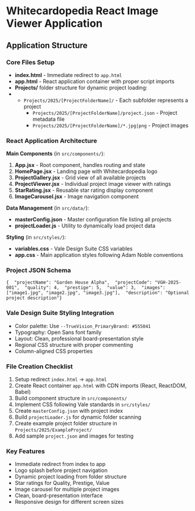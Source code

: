 # Whitecardopedia React Image Viewer Application

## Application Structure

### Core Files Setup

- **index.html** - Immediate redirect to `app.html`
- **app.html** - React application container with proper script imports
- **Projects/** folder structure for dynamic project loading:
- - `Projects/2025/[ProjectFolderName]/` - Each subfolder represents a project
    - `Projects/2025/[ProjectFolderName]/project.json` - Project metadata file
    - `Projects/2025/[ProjectFolderName]/*.jpg|png` - Project images

### React Application Architecture

**Main Components** (in `src/components/`):

1. **App.jsx** - Root component, handles routing and state
2. **HomePage.jsx** - Landing page with Whitecardopedia logo
3. **ProjectGallery.jsx** - Grid view of all available projects
4. **ProjectViewer.jsx** - Individual project image viewer with ratings
5. **StarRating.jsx** - Reusable star rating display component
6. **ImageCarousel.jsx** - Image navigation component

**Data Management** (in `src/data/`):

- **masterConfig.json** - Master configuration file listing all projects
- **projectLoader.js** - Utility to dynamically load project data

**Styling** (in `src/styles/`):

- **variables.css** - Vale Design Suite CSS variables
- **app.css** - Main application styles following Adam Noble conventions

### Project JSON Schema

```
{  "projectName": "Garden House Alpha",  "projectCode": "VGH-2025-001",  "quality": 4,  "prestige": 5,  "value": 3,  "images": ["image1.jpg", "image2.jpg", "image3.jpg"],  "description": "Optional project description"}
```

### Vale Design Suite Styling Integration

- Color palette: Use `--TrueVision_PrimaryBrand: #555041`
- Typography: Open Sans font family
- Layout: Clean, professional board-presentation style
- Regional CSS structure with proper commenting
- Column-aligned CSS properties

### File Creation Checklist

1. Setup redirect `index.html` → `app.html`
2. Create React container `app.html` with CDN imports (React, ReactDOM, Babel)
3. Build component structure in `src/components/`
4. Implement CSS following Vale standards in `src/styles/`
5. Create `masterConfig.json` with project index
6. Build `projectLoader.js` for dynamic folder scanning
7. Create example project folder structure in `Projects/2025/ExampleProject/`
8. Add sample `project.json` and images for testing

### Key Features

- Immediate redirect from index to app
- Logo splash before project navigation
- Dynamic project loading from folder structure
- Star ratings for Quality, Prestige, Value
- Image carousel for multiple project images
- Clean, board-presentation interface
- Responsive design for different screen sizes